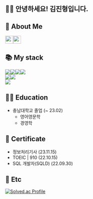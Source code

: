 ## 🙇‍♂️ 안녕하세요! 김진형입니다.

## 📩 About Me

<div style="display:flex">
  <a href="https://www.notion.so/jinnkimm7/8e758e868dc64f80b3bf413bbe031b2b?pvs=4" target="_blank"><img style="height:25px" src="https://img.shields.io/badge/Notion-000000?style=flat-square&logo=Notion&logoColor=white"><a>
  <a href="mailto:jinnkimm7@gmail.com"><img style="height:25px" src="https://img.shields.io/badge/Gmail-d14836?style=flat-square&logo=Gmail&logoColor=white&link=mailto:jinnkimm7@gmail.com" /></a>
</div>

## 📚 My stack

<div style="display:flex">
<!--   <img src="https://img.shields.io/badge/html5-%23E34F26.svg?style=for-the-badge&logo=html5&logoColor=white"> -->
<!-- <!--   <img src="https://img.shields.io/badge/css3-%231572B6.svg?style=for-the-badge&logo=css3&logoColor=white"> -->
  <img src="https://img.shields.io/badge/javascript-%23323330.svg?style=for-the-badge&logo=javascript&logoColor=%23F7DF1E">
  <img src="https://img.shields.io/badge/typescript-%23007ACC.svg?style=for-the-badge&logo=typescript&logoColor=white">
  <img src="https://img.shields.io/badge/react-%2320232a.svg?style=for-the-badge&logo=react&logoColor=%2361DAFB">
  <img src="https://img.shields.io/badge/Next-black?style=for-the-badge&logo=next.js&logoColor=white">
</div>

<div style="display:flex">
<!--   <img src="https://img.shields.io/badge/tailwindcss-%2338B2AC.svg?style=for-the-badge&logo=tailwind-css&logoColor=white">
  <img src="https://img.shields.io/badge/styled--components-DB7093?style=for-the-badge&logo=styled-components&logoColor=white"> -->
</div>

<div style="display:flex">

</div>

<div style="display:flex">
  <img src="https://img.shields.io/badge/java-007396?style=for-the-badge&logo=OpenJDK&logoColor=white">
  <img src="https://img.shields.io/badge/spring-%6DB33F.svg?style=for-the-badge&logo=spring&logoColor=white">
</div>

<div style="display:flex">
  <img src="https://img.shields.io/badge/mysql-%2300f.svg?style=for-the-badge&logo=mysql&logoColor=white">
</div>

## 👨‍🎓 Education
- 충남대학교 졸업 (~ 23.02)
  - 영어영문학
  - 경영학

## 🏁 Certificate

- 정보처리기사 (23.11.15)
- TOEIC | 910 (22.10.15)
- SQL 개발자(SQLD)	(22.09.30)

## 🎯 Etc

[![Solved.ac Profile](http://mazassumnida.wtf/api/v2/generate_badge?boj=jiinnkimm7)](https://solved.ac/jiinnkimm7/)
